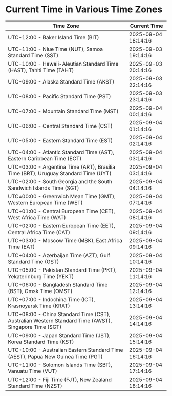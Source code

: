 # Current Time in Various Time Zones

| Time Zone | Current Time |
|-----------|--------------|
| UTC-12:00 - Baker Island Time (BIT) | 2025-09-04 18:14:16 |
| UTC-11:00 - Niue Time (NUT), Samoa Standard Time (SST) | 2025-09-03 19:14:16 |
| UTC-10:00 - Hawaii-Aleutian Standard Time (HAST), Tahiti Time (TAHT) | 2025-09-03 20:14:16 |
| UTC-09:00 - Alaska Standard Time (AKST) | 2025-09-03 22:14:16 |
| UTC-08:00 - Pacific Standard Time (PST) | 2025-09-03 23:14:16 |
| UTC-07:00 - Mountain Standard Time (MST) | 2025-09-04 00:14:16 |
| UTC-06:00 - Central Standard Time (CST) | 2025-09-04 01:14:16 |
| UTC-05:00 - Eastern Standard Time (EST) | 2025-09-04 02:14:16 |
| UTC-04:00 - Atlantic Standard Time (AST), Eastern Caribbean Time (ECT) | 2025-09-04 03:14:16 |
| UTC-03:00 - Argentina Time (ART), Brasília Time (BRT), Uruguay Standard Time (UYT) | 2025-09-04 03:14:16 |
| UTC-02:00 - South Georgia and the South Sandwich Islands Time (SGT) | 2025-09-04 04:14:16 |
| UTC±00:00 - Greenwich Mean Time (GMT), Western European Time (WET) | 2025-09-04 07:14:16 |
| UTC+01:00 - Central European Time (CET), West Africa Time (WAT) | 2025-09-04 08:14:16 |
| UTC+02:00 - Eastern European Time (EET), Central Africa Time (CAT) | 2025-09-04 09:14:16 |
| UTC+03:00 - Moscow Time (MSK), East Africa Time (EAT) | 2025-09-04 09:14:16 |
| UTC+04:00 - Azerbaijan Time (AZT), Gulf Standard Time (GST) | 2025-09-04 10:14:16 |
| UTC+05:00 - Pakistan Standard Time (PKT), Yekaterinburg Time (YEKT) | 2025-09-04 11:14:16 |
| UTC+06:00 - Bangladesh Standard Time (BST), Omsk Time (OMST) | 2025-09-04 12:14:16 |
| UTC+07:00 - Indochina Time (ICT), Krasnoyarsk Time (KRAT) | 2025-09-04 13:14:16 |
| UTC+08:00 - China Standard Time (CST), Australian Western Standard Time (AWST), Singapore Time (SGT) | 2025-09-04 14:14:16 |
| UTC+09:00 - Japan Standard Time (JST), Korea Standard Time (KST) | 2025-09-04 15:14:16 |
| UTC+10:00 - Australian Eastern Standard Time (AEST), Papua New Guinea Time (PGT) | 2025-09-04 16:14:16 |
| UTC+11:00 - Solomon Islands Time (SBT), Vanuatu Time (VUT) | 2025-09-04 17:14:16 |
| UTC+12:00 - Fiji Time (FJT), New Zealand Standard Time (NZST) | 2025-09-04 18:14:16 |
